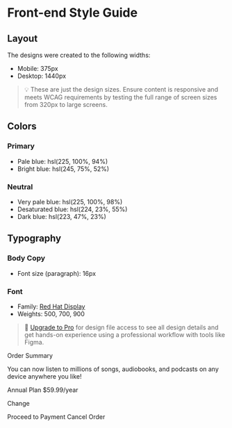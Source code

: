 # Front-end Style Guide

## Layout

The designs were created to the following widths:

-   Mobile: 375px
-   Desktop: 1440px

> 💡 These are just the design sizes. Ensure content is responsive and meets WCAG requirements by testing the full range of screen sizes from 320px to large screens.

## Colors

### Primary

-   Pale blue: hsl(225, 100%, 94%)
-   Bright blue: hsl(245, 75%, 52%)

### Neutral

-   Very pale blue: hsl(225, 100%, 98%)
-   Desaturated blue: hsl(224, 23%, 55%)
-   Dark blue: hsl(223, 47%, 23%)

## Typography

### Body Copy

-   Font size (paragraph): 16px

### Font

-   Family: [Red Hat Display](https://fonts.google.com/specimen/Red+Hat+Display)
-   Weights: 500, 700, 900

> 💎 [Upgrade to Pro](https://www.frontendmentor.io/pro?ref=style-guide) for design file access to see all design details and get hands-on experience using a professional workflow with tools like Figma.

Order Summary

You can now listen to millions of songs, audiobooks, and podcasts on any
device anywhere you like!

Annual Plan
$59.99/year

Change

Proceed to Payment
Cancel Order
